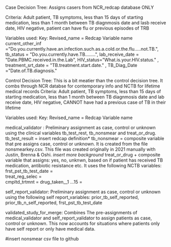 Case Decision Tree: Assigns casers from NCR_redcap database ONLY

Criteria: Adult patient, TB symptoms, less than 15 days of starting medication, less than 1 month between TB diagnmosis date and lasb receive date, HIV negative, patient can have flu or previous episodes of TRB

Variables used: 
Key: Revised_name = Redcap Variable name
current_other_inf ="Do.you.currently.have.an.infection.such.as.a.cold.or.the.flu.....not.TB.",
tb_status = "Do.you.currently.have.TB........", 
lab_receive_date = "Date.PBMC.received.in.the.Lab", 
HIV_status="What.is.your.HIV.status." , 
treatment_srt_date =  "TB.treatment.start.date." , 
TB_Diag_Date ="Date.of.TB.diagnosis."


Control Decision Tree: This is a bit meatier than the control decision tree. It combs through NCR databse for contemporary info and NCTB for lifetime medical records
Criteria: Adult patient, TB symptoms, less than 15 days of starting medication, less than 1 month between TB diagnmosis date and lab receive date, HIV negative, CANNOT have had a previous case of TB in their lifetime 

Variables used:
Key: Revised_name = Redcap Variable name

medical_validator : Preliminary assignment as case, control or unknown using the clinical variables tb_test_rest, tb_nonsmear and treat_or_drug.
tb_test_result = insert redcap definition*
tb_nonsmear = composite variable that pre assigns case, control or unknown. It is created from the file nonsmearkey.csv. This file was created originally in 2021 manually with Justin, Brenna & Oshi. *insert more background*
treat_or_drug + composite variable that assigns: yes, no, unknwn, based on if patient has received TB medication, antibiotic resistance etc. It uses the following  NCTB variables:
frst_pst_tb_test_date =    
      treat_reg_selec =  
      cmpltd_trtmnt  =
      drug_taken__1 ...15 =

self_report_validator: Preliminary assignment as case, control or unknown using the following self report_variables:
prior_tb_self_reported, prior_tb_n_self_reported, frst_pst_tb_test_date

validated_study_for_merge: Combines The pre-assignments of medical_validator and self_report_validator to assign patients as case, control or unknown. This now accounts for situations where patients only have self report or only have medical data.

#insert nonsmear csv file to github
